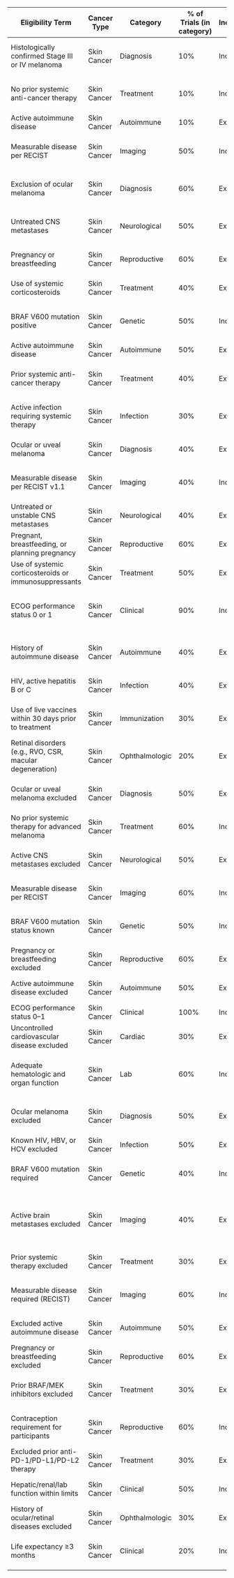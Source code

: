 | **Eligibility Term**                                     | **Cancer Type** | **Category**   | **% of Trials (in category)** | **Inclusion/Exclusion** | **FHIR Resource** | **Code (LOINC/SNOMED/ICD)** | **Unstructured EMR Example**                               |
| -------------------------------------------------------- | --------------- | -------------- | ----------------------------- | ----------------------- | ----------------- | --------------------------- | ---------------------------------------------------------- |
| Histologically confirmed Stage III or IV melanoma        | Skin Cancer     | Diagnosis      | 10%                           | Inclusion               | Condition         | ICD-10: C43                 | Stage III melanoma confirmed via biopsy                    |
| No prior systemic anti-cancer therapy                    | Skin Cancer     | Treatment      | 10%                           | Inclusion               | Procedure         | SNOMED: 410942007           | No prior systemic treatment documented                     |
| Active autoimmune disease                                | Skin Cancer     | Autoimmune     | 10%                           | Exclusion               | Condition         | SNOMED: 85828009            | Patient has active lupus                                   |
| Measurable disease per RECIST                            | Skin Cancer     | Imaging        | 50%                           | Inclusion               | Observation       | SNOMED: 115727004           | CT showed measurable lesion per RECIST criteria            |
| Exclusion of ocular melanoma                             | Skin Cancer     | Diagnosis      | 60%                           | Exclusion               | Condition         | ICD-10: C69.9               | Diagnosis confirmed as ocular melanoma                     |
| Untreated CNS metastases                                 | Skin Cancer     | Neurological   | 50%                           | Exclusion               | Condition         | SNOMED: 127013003           | Brain MRI showed untreated metastases                      |
| Pregnancy or breastfeeding                               | Skin Cancer     | Reproductive   | 60%                           | Exclusion               | Observation       | SNOMED: 289908002           | Patient is currently pregnant                              |
| Use of systemic corticosteroids                          | Skin Cancer     | Treatment      | 40%                           | Exclusion               | Procedure         | SNOMED: 410942007           | Patient on prednisone >10mg/day                            |
| BRAF V600 mutation positive                              | Skin Cancer     | Genetic        | 50%                           | Inclusion               | Observation       | LOINC: 73804-9              | Tumor positive for BRAF V600E mutation                     |
| Active autoimmune disease                                | Skin Cancer     | Autoimmune     | 50%                           | Exclusion               | Condition         | SNOMED: 64572001            | Diagnosed with active lupus                                |
| Prior systemic anti-cancer therapy                       | Skin Cancer     | Treatment      | 40%                           | Exclusion               | Procedure         | SNOMED: 385763009           | Previously treated with checkpoint inhibitor               |
| Active infection requiring systemic therapy              | Skin Cancer     | Infection      | 30%                           | Exclusion               | Observation       | LOINC: 11488-4              | IV antibiotics started for active pneumonia                |
| Ocular or uveal melanoma                                 | Skin Cancer     | Diagnosis      | 40%                           | Exclusion               | Condition         | ICD-10: C69.3               | Diagnosed with uveal melanoma                              |
| Measurable disease per RECIST v1.1                       | Skin Cancer     | Imaging        | 40%                           | Inclusion               | Observation       | SNOMED: 1153571001          | CT scan shows 2.5 cm measurable mass                       |
| Untreated or unstable CNS metastases                     | Skin Cancer     | Neurological   | 40%                           | Exclusion               | Condition         | SNOMED: 128613002           | MRI revealed untreated brain metastasis                    |
| Pregnant, breastfeeding, or planning pregnancy           | Skin Cancer     | Reproductive   | 60%                           | Exclusion               | Observation       | SNOMED: 77386006            | Patient currently breastfeeding                            |
| Use of systemic corticosteroids or immunosuppressants    | Skin Cancer     | Treatment      | 50%                           | Exclusion               | Procedure         | SNOMED: 428191000000100     | On prednisone 20 mg for past 10 days                       |
| ECOG performance status 0 or 1                           | Skin Cancer     | Clinical       | 90%                           | Inclusion               | Observation       | LOINC: 89243-0              | ECOG performance status documented as 1                    |
| History of autoimmune disease                            | Skin Cancer     | Autoimmune     | 40%                           | Exclusion               | Condition         | SNOMED: 64572001            | Patient has history of rheumatoid arthritis                |
| HIV, active hepatitis B or C                             | Skin Cancer     | Infection      | 40%                           | Exclusion               | Observation       | LOINC: 29771-3, 20416-4     | HIV test returned positive                                 |
| Use of live vaccines within 30 days prior to treatment   | Skin Cancer     | Immunization   | 30%                           | Exclusion               | Procedure         | SNOMED: 33879002            | Patient received yellow fever vaccine 3 weeks ago          |
| Retinal disorders (e.g., RVO, CSR, macular degeneration) | Skin Cancer     | Ophthalmologic | 20%                           | Exclusion               | Condition         | SNOMED: 44189001            | Fundoscopy shows signs of central serous retinopathy       |
| Ocular or uveal melanoma excluded                        | Skin Cancer     | Diagnosis      | 50%                           | Exclusion               | Condition         | SNOMED: 9400001             | Diagnosis indicates ocular melanoma                        |
| No prior systemic therapy for advanced melanoma          | Skin Cancer     | Treatment      | 60%                           | Inclusion               | Procedure         | SNOMED: 386053000           | No history of systemic immunotherapy                       |
| Active CNS metastases excluded                           | Skin Cancer     | Neurological   | 50%                           | Exclusion               | Observation       | SNOMED: 95891001            | Brain MRI shows metastatic lesion                          |
| Measurable disease per RECIST                            | Skin Cancer     | Imaging        | 60%                           | Inclusion               | Observation       | SNOMED: 252416005           | CT scan reveals 3 cm liver lesion                          |
| BRAF V600 mutation status known                          | Skin Cancer     | Genetic        | 50%                           | Inclusion               | Observation       | LOINC: 69548-6              | BRAF V600E mutation detected by PCR                        |
| Pregnancy or breastfeeding excluded                      | Skin Cancer     | Reproductive   | 60%                           | Exclusion               | Observation       | SNOMED: 289908002           | Patient currently breastfeeding                            |
| Active autoimmune disease excluded                       | Skin Cancer     | Autoimmune     | 50%                           | Exclusion               | Condition         | SNOMED: 64572001            | History of rheumatoid arthritis                            |
| ECOG performance status 0–1                              | Skin Cancer     | Clinical       | 100%                          | Inclusion               | Observation       | LOINC: 89243-0              | ECOG score recorded as 1                                   |
| Uncontrolled cardiovascular disease excluded             | Skin Cancer     | Cardiac        | 30%                           | Exclusion               | Condition         | SNOMED: 49601007            | Severe heart failure within past 6 months                  |
| Adequate hematologic and organ function                  | Skin Cancer     | Lab            | 60%                           | Inclusion               | Observation       | SNOMED: 248234008           | Liver and kidney panel within acceptable limits            |
| Ocular melanoma excluded                                 | Skin Cancer     | Diagnosis      | 50%                           | Exclusion               | Condition         | ICD-10: C69.9               | Patient diagnosed with uveal melanoma                      |
| Known HIV, HBV, or HCV excluded                          | Skin Cancer     | Infection      | 50%                           | Exclusion               | Observation       | LOINC: 29771-3, 20416-4     | HIV screening positive                                     |
| BRAF V600 mutation required                              | Skin Cancer     | Genetic        | 40%                           | Inclusion               | Observation       | LOINC: 40861-5              | BRAF V600E mutation detected by PCR                        |
| Active brain metastases excluded                         | Skin Cancer     | Imaging        | 40%                           | Exclusion               | Condition         | SNOMED: 94233001            | MRI shows enhancing lesions consistent with CNS metastases |
| Prior systemic therapy excluded                          | Skin Cancer     | Treatment      | 30%                           | Exclusion               | Procedure         | SNOMED: 428341000000108     | Previously received ipilimumab                             |
| Measurable disease required (RECIST)                     | Skin Cancer     | Imaging        | 60%                           | Inclusion               | Observation       | SNOMED: 371531000000106     | CT shows measurable lymph node of 2.3 cm                   |
| Excluded active autoimmune disease                       | Skin Cancer     | Autoimmune     | 50%                           | Exclusion               | Condition         | SNOMED: 64572001            | Diagnosed with systemic lupus erythematosus                |
| Pregnancy or breastfeeding excluded                      | Skin Cancer     | Reproductive   | 60%                           | Exclusion               | Observation       | SNOMED: 289908002           | Patient is currently pregnant                              |
| Prior BRAF/MEK inhibitors excluded                       | Skin Cancer     | Treatment      | 30%                           | Exclusion               | Procedure         | RXNORM: 1373478             | Patient previously treated with dabrafenib                 |
| Contraception requirement for participants               | Skin Cancer     | Reproductive   | 60%                           | Inclusion               | Observation       | SNOMED: 386644000           | Patient advised to use dual contraception methods          |
| Excluded prior anti-PD-1/PD-L1/PD-L2 therapy             | Skin Cancer     | Treatment      | 30%                           | Exclusion               | Procedure         | RXNORM: 1792776             | Treated previously with nivolumab                          |
| Hepatic/renal/lab function within limits                 | Skin Cancer     | Clinical       | 50%                           | Inclusion               | Observation       | LOINC: 1975-2, 24323-8      | ALT, AST, bilirubin within normal limits                   |
| History of ocular/retinal diseases excluded              | Skin Cancer     | Ophthalmologic | 30%                           | Exclusion               | Condition         | SNOMED: 386661006           | Prior history of central serous retinopathy                |
| Life expectancy ≥3 months                                | Skin Cancer     | Clinical       | 20%                           | Inclusion               | Observation       | SNOMED: 277026009           | Estimated life expectancy exceeds 3 months                 |
